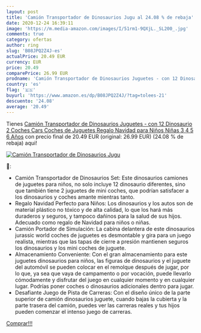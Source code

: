 ```yaml
---
layout: post
title: 'Camión Transportador de Dinosaurios Jugu al 24.08 % de rebaja'
date: 2020-12-24 16:39:11
image: 'https://m.media-amazon.com/images/I/51rm1-9QXjL._SL200_.jpg'
comments: true
category: ofertas
author: ring
slug: 'B08JPQ2Z4J-es'
actualPrice: 20.49 EUR
currency: EUR
price: 20.49
comparePrice: 26.99 EUR
prodname: 'Camión Transportador de Dinosaurios Juguetes - con 12 Dinosaurio 2 Coches Cars Coches de Juguetes Regalo Navidad para Niños Niñas 3 4 5 6 Años'
country: 'es'
flag: '🇪🇸'
buyurl: 'https://www.amazon.es/dp/B08JPQ2Z4J/?tag=tolees-21'
descuento: '24.08'
average: '20.49'
---
```


Tienes [Camión Transportador de Dinosaurios Juguetes - con 12 Dinosaurio 2 Coches Cars Coches de Juguetes Regalo Navidad para Niños Niñas 3 4 5 6 Años](https://www.amazon.es/dp/B08JPQ2Z4J/?tag=tolees-21) con precio final de  20.49 EUR (original: 26.99 EUR) (24.08 %  de rebaja) aqui!

[![Camión Transportador de Dinosaurios Jugu](https://m.media-amazon.com/images/I/51rm1-9QXjL._SL200_.jpg)](https://www.amazon.es/dp/B08JPQ2Z4J/?tag=tolees-21)

🔎:

- Camión Transportador de Dinosaurios Set: Este dinosaurios camiones de juguetes para niños, no solo incluye 12 dinosaurio diferentes, sino que también tiene 2 juguetes de mini coches, que podrían satisfacer a los dinosaurios y coches amante mientras tanto.
- Regalo Navidad Perfecto para Niños: Los dinosaurios y los autos son de material plástico no tóxico y de alta calidad, lo que los hará más duraderos y seguros, y tampoco dañinos para la salud de sus hijos. Adecuado como regalo de Navidad para niños o niñas.
- Camión Portador de Simulación: La cabina delantera de este dinosaurios jurassic world coches de juguetes es desmontable y gira para un juego realista, mientras que las tapas de cierre a presión mantienen seguros los dinosaurios y los mini coches de juguete.
- Almacenamiento Conveniente: Con el gran almacenamiento para este juguetes dinosaurios para niños, las figuras de dinosaurios y el juguete del automóvil se pueden colocar en el remolque después de jugar, por lo que, ya sea que vaya de campamento o por vocación, puede llevarlo cómodamente y disfrutar del juego en cualquier momento y en cualquier lugar. Podrías poner coches o dinosaurios adicionales dentro para jugar.
- Desafiante Juego de Pista de Carreras: Con el diseño único de la parte superior de camión dinosaurios juguete, cuando bajas la cubierta y la parte trasera del camión, puedes ver las carreras reales y tus hijos pueden comenzar el intenso juego de carreras.

[Comprar!!!](https://www.amazon.es/dp/B08JPQ2Z4J/?tag=tolees-21)
